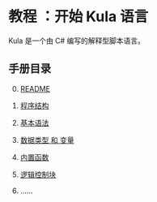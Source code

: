 # 教程 ：开始 Kula 语言
Kula 是一个由 C# 编写的解释型脚本语言。

## 手册目录
0. [README](./../README.md)

1. [程序结构](./tutorial-1.md)

2. [基本语法](./tutorial-2.md)

3. [数据类型 和 变量](./tutorial-3.md)

4. [内置函数](./tutorial-4.md)

5. [逻辑控制块](./tutorial-5.md)

6. ......